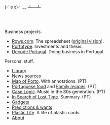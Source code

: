 <br/>

(╯ಠ ಠ)╯︵ ┻━┻

<br/>
<br/>

Business projects.

- [Rows.com](https://rows.com). The spreadsheet ([original vision](docs/2014-12-21-one-cell-to-rule-them-all.md)).
- [Portotype](https://portotype.com). Investments and thesis.
- [Decode Portugal](https://decodeportugal.com). Doing business in Portugal.

Personal stuff.

- [Library](library/library.html)
- [News sources](about/news-sources.md)
- [Map of Porto](/porto/). With annotations. (PT)
- [Portuguese food](/portuguese-food/) and [Family recipes](/family-recipes/). (PT)
- [Case Logic](/music/caselogic.md). Music in the 80s generation. (PT)
- [In Search of Lost Time](/library/marcel-proust-in-search-of-lost-time.md). Summary. (PT)
- [Gadgets](docs/crush-index.html)
- [Predictions & wants](docs/predictions-and-wants.md)
- [Plastic Life](https://plasticlife.puter.site/). A life of plastic cards.
- [About](about/about.md)

